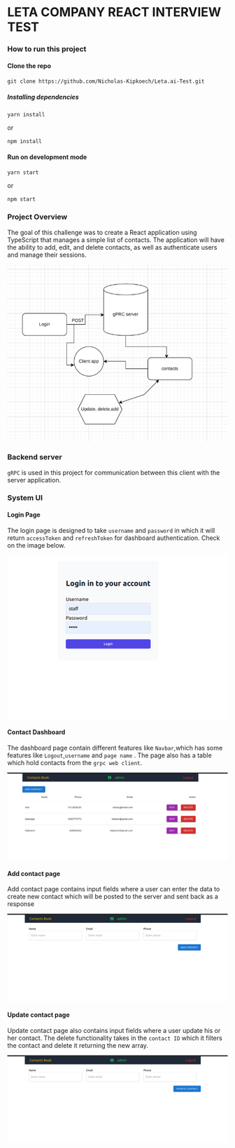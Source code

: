 # LETA COMPANY REACT INTERVIEW TEST

### How to run this project

#### Clone the repo

```
git clone https://github.com/Nicholas-Kipkoech/Leta.ai-Test.git
```

##### Installing dependencies

```
yarn install
```

or

```
npm install
```

#### Run on development mode

```
yarn start
```

or

```
npm start
```

### Project Overview

The goal of this challenge was to create a React application using TypeScript that manages a
simple list of contacts. The application will have the ability to add, edit, and delete contacts, as
well as authenticate users and manage their sessions.

![diagram flow](src/images/diagram.png)

### Backend server

`gRPC` is used in this project for communication between this client with the server application.

### System UI

#### Login Page

The login page is designed to take `username` and `password` in which it will return `accessToken` and `refreshToken` for dashboard authentication. Check on the image below.

![login page](src/images/Login.png)

#### Contact Dashboard

The dashboard page contain different features like `Navbar`,which has some features like `Logout`,`username` and `page name` . The page also has a table which hold contacts from the `grpc web client`.

![contact dashboard](src/images/contactdashboard.png)

#### Add contact page

Add contact page contains input fields where a user can enter the data to create new contact which will be posted to the server and sent back as a response

![add contact page](src/images/addContactPage.png)

#### Update contact page

Update contact page also contains input fields where a user update his or her contact. The delete functionality takes in the `contact ID` which it filters the contact and delete it returning the new array.

![update contact page](src/images/updateContactPage.png)

```

```
